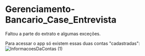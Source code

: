 # Gerenciamento-Bancario_Case_Entrevista
Faltou a parte do extrato e algumas exceções.

Para acessar o app só existem essas duas contas "cadastradas":
![InformacoesDaContas (1)](https://user-images.githubusercontent.com/99996886/184796122-c38738a3-aa9f-452b-b0ee-b8ea3a2edd76.png)
